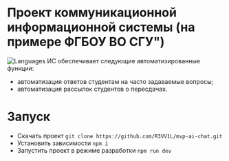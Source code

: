 # Проект коммуникационной информационной системы (на примере ФГБОУ ВО СГУ")
![Languages](https://github-readme-stats.vercel.app/api/top-langs/?username={username}&theme=blue-green)
ИС обеспечивает следующие автоматизированные функции:
-	автоматизация ответов студентам на часто задаваемые вопросы;
-	автоматизация рассылок студентов о пересдачах.

# Запуск
- Скачать проект
   `git clone https://github.com/R3VV1L/mvp-ai-chat.git`
- Установить зависимости
   `npm i`
- Запустить проект в режиме разработки
   `npm run dev`

